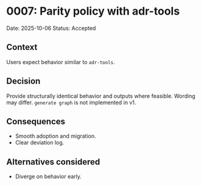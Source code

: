 
# 0007: Parity policy with adr-tools

Date: 2025-10-06
Status: Accepted

## Context

Users expect behavior similar to `adr-tools`.

## Decision

Provide structurally identical behavior and outputs where feasible. Wording may differ. `generate graph` is not implemented in v1.

## Consequences

* Smooth adoption and migration.
* Clear deviation log.

## Alternatives considered

* Diverge on behavior early.
